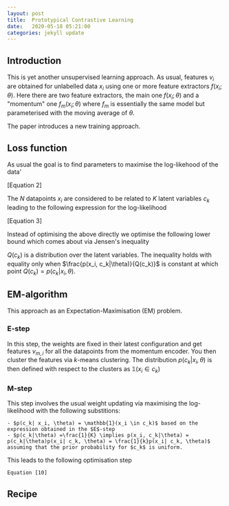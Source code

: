 ```yaml
---
layout: post
title:  Prototypical Contrastive Learning
date:   2020-05-18 05:21:00
categories: jekyll update
---
```

## Introduction

This is yet another unsupervised learning approach. As usual, features $v_i$ are obtained for unlabelled data $x_i$ using one or more feature extractors $f(x_i;\theta)$. Here there are two feature extractors, the main one $f(x_i;\theta)$ and a "momentum" one $f_m(x_i;\theta)$ where $f_m$ is essentially the same model but parameterised with the moving average of $\theta$.

The paper introduces a new training approach. 

## Loss function
As usual the goal is to find parameters to maximise the log-likehood of the data'

[Equation 2]

The $N$ datapoints $x_i$ are considered to be related to $K$ latent variables $c_k$ leading to the following expression for the log-likelihood

[Equation 3]

Instead of optimising the above directly we optimise the following lower bound which comes about via Jensen's inequality


$Q(c_k)$ is a distribution over the latent variables. The inequality holds with equality only when $\frac{p(x_i, c_k|\theta)}{Q(c_k)}$ is constant at which point $Q(c_k) = p(c_k|x_i, \theta)$.

## EM-algorithm
This approach as an Expectation-Maximisation (EM) problem. 

### E-step
In this step, the weights are fixed in their latest configuration and get features $v_{m,i}$ for all the datapoints from the momentum encoder. You then cluster the features via $k$-means clustering. The distribution $p(c_k|x_i, \theta)$ is then defined with respect to the clusters as $\mathbb{1}(x_i \in c_k)$

### M-step
This step involves the usual weight updating via maximising the log-likelihood with the following substitions:

    - $p(c_k| x_i, \theta) = \mathbb{1}(x_i \in c_k)$ based on the expression obtained in the $E$-step
    - $p(c_k|\theta) =\frac{1}{K} \implies p(x_i, c_k|\theta) = 
    p(c_k|\theta)p(x_i| c_k, \theta) = \frac{1}{k}p(x_i| c_k, \theta)$ assuming that the prior probability for $c_k$ is uniform.

This leads to the following optimisation step

    Equation [10]

## Recipe
